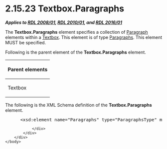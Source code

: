 <html dir="LTR" xmlns:mshelp="http://msdn.microsoft.com/mshelp" xmlns:ddue="http://ddue.schemas.microsoft.com/authoring/2003/5" xmlns:xlink="http://www.w3.org/1999/xlink" xmlns:tool="http://www.microsoft.com/tooltip">
    <head>
        <meta http-equiv="Content-Type" content="text/html; CHARSET=utf-8"></meta>
        <meta name="save" content="history"></meta>
        <title>2.15.23 Textbox.Paragraphs</title>
        <xml>
            <mshelp:toctitle title="2.15.23 Textbox.Paragraphs"></mshelp:toctitle>
            <mshelp:rltitle title="[MS-RDL]: Textbox.Paragraphs"></mshelp:rltitle>
            <mshelp:keyword index="A" term="37a93851-666a-44fb-9b99-b1af505614c0"></mshelp:keyword>
            <mshelp:attr name="DCSext.ContentType" value="open specification"></mshelp:attr>
            <mshelp:attr name="AssetID" value="37a93851-666a-44fb-9b99-b1af505614c0"></mshelp:attr>
            <mshelp:attr name="TopicType" value="kbRef"></mshelp:attr>
            <mshelp:attr name="DCSext.Title" value="[MS-RDL]: Textbox.Paragraphs" />
        </xml>
    </head>
    <body>
        <div id="header">
            <h1 class="heading">2.15.23 Textbox.Paragraphs</h1>
        </div>
        <div id="mainSection">
            <div id="mainBody">
                <div id="allHistory" class="saveHistory"></div>
                <div id="sectionSection0" class="section" name="collapseableSection">
                    

<p><b><i>Applies to </i></b><a href="1e855f94-4617-47e4-b89e-0856c6cb420f.html"><b><i>RDL 2008/01</i></b></a><b><i>,
</i></b><a href="3428e690-a348-4ec7-8a6a-8efb42d2cdee.html"><b><i>RDL 2010/01</i></b></a><b><i>,
and </i></b><a href="52ce3983-2bfc-4e72-9359-42aaf5fe4509.html"><b><i>RDL 2016/01</i></b></a></p>

<p>The <b>Textbox.Paragraphs</b> element specifies a collection
of <a href="c813d832-e92f-40e9-aadf-77ec1845efbb.html">Paragraph</a> elements
within a <a href="469d0032-b5ec-43d9-ab36-d3a88b9cc1f6.html">Textbox</a>. This
element is of type <a href="ae693479-2639-48fe-b974-ac95d49ac7bd.html">Paragraphs</a>.
This element MUST be specified.</p>

<p>Following is the parent element of the <b>Textbox.Paragraphs</b>
element.</p>

<table>
 <thead>
  <tr>
   <th>
   <p>Parent elements</p>
   </th>
  </tr>
 </thead>
 <tr>
  <td>
  <p>Textbox</p>
  </td>
 </tr>
</table>

<p> </p>

<p>The following is the XML Schema definition of the <b>Textbox.Paragraphs</b>
element.</p>

<dl>
<dd>
<div><pre> &lt;xsd:element name=&quot;Paragraphs&quot; type=&quot;ParagraphsType&quot; minOccurs=&quot;1&quot; /&gt;
</pre></div>
</dd></dl>


                </div>
            </div>
        </div>
    </body>
</html>